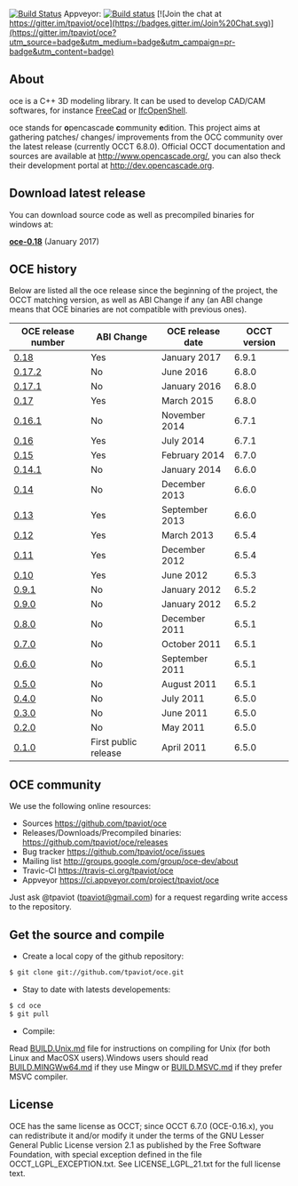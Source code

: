 [![Build Status](https://travis-ci.org/tpaviot/oce.png?branch=master)](https://travis-ci.org/tpaviot/oce)
Appveyor:
[![Build status](https://ci.appveyor.com/api/projects/status/ff5s1jjpao8kf2c4?svg=true)](https://ci.appveyor.com/project/tpaviot/oce)
[![Join the chat at https://gitter.im/tpaviot/oce](https://badges.gitter.im/Join%20Chat.svg)](https://gitter.im/tpaviot/oce?utm_source=badge&utm_medium=badge&utm_campaign=pr-badge&utm_content=badge)

## About

oce is a C++ 3D modeling library. It can be used to develop CAD/CAM softwares, for instance [FreeCad](http://www.freecadweb.org/) or [IfcOpenShell](http://www.ifcopenshell.org/).

oce stands for **o**pencascade **c**ommunity **e**dition. This project aims at gathering patches/ changes/ improvements from the OCC community over the latest release (currently OCCT 6.8.0). Official OCCT documentation and sources are available at http://www.opencascade.org/, you can also theck their development portal at http://dev.opencascade.org. 

## Download latest release

You can download source code as well as precompiled binaries for windows at:

**[oce-0.18](https://github.com/tpaviot/oce/releases/tag/OCE-0.18)** (January 2017)

## OCE history

Below are listed all the oce release since the beginning of the project, the OCCT matching version, as well as ABI Change if any (an ABI change means that OCE binaries are not compatible with previous ones).

| OCE release number | ABI Change | OCE release date | OCCT version |
| ------------- | ------------- |  ------------- |------------- |
| [0.18](https://github.com/tpaviot/oce/releases/tag/OCE-0.18)  | Yes | January 2017 | 6.9.1
| [0.17.2](https://github.com/tpaviot/oce/releases/tag/OCE-0.17.2)  | No | June 2016 | 6.8.0 
| [0.17.1](https://github.com/tpaviot/oce/releases/tag/OCE-0.17.1)  | No | January 2016 | 6.8.0 |
| [0.17](https://github.com/tpaviot/oce/releases/tag/OCE-0.17)  | Yes | March 2015 | 6.8.0 |
| [0.16.1](https://github.com/tpaviot/oce/releases/tag/OCE-0.16.1) | No | November 2014 | 6.7.1 |
| [0.16](https://github.com/tpaviot/oce/releases/tag/OCE-0.16) | Yes | July 2014 | 6.7.1 |
| [0.15](https://github.com/tpaviot/oce/releases/tag/OCE-0.15) | Yes | February 2014 | 6.7.0 |
| [0.14.1](https://github.com/tpaviot/oce/releases/tag/OCE-0.14.1) | No | January 2014 | 6.6.0 |
| [0.14](https://github.com/tpaviot/oce/releases/tag/OCE-0.14) | No | December 2013 | 6.6.0 |
| [0.13](https://github.com/tpaviot/oce/releases/tag/OCE-0.13) | Yes | September 2013 | 6.6.0 |
| [0.12](https://github.com/tpaviot/oce/releases/tag/OCE-0.12) | Yes | March 2013 | 6.5.4 |
| [0.11](https://github.com/tpaviot/oce/releases/tag/OCE-0.11) | Yes | December 2012 | 6.5.4 |
| [0.10](https://github.com/tpaviot/oce/releases/tag/OCE-0.10) | Yes | June 2012 | 6.5.3 |
| [0.9.1](https://github.com/tpaviot/oce/releases/tag/OCE-0.9.1) | No | January 2012 | 6.5.2 |
| [0.9.0](https://github.com/tpaviot/oce/releases/tag/OCE-0.9.0) | No | January 2012 | 6.5.2 |
| [0.8.0](https://github.com/tpaviot/oce/releases/tag/OCE-0.8.0) | No | December 2011 | 6.5.1 |
| [0.7.0](https://github.com/tpaviot/oce/releases/tag/OCE-0.7.0) | No | October 2011 | 6.5.1 |
| [0.6.0](https://github.com/tpaviot/oce/releases/tag/OCE-0.6.0) | No | September 2011 | 6.5.1 |
| [0.5.0](https://github.com/tpaviot/oce/releases/tag/OCE-0.5.0) | No | August 2011 | 6.5.1 |
| [0.4.0](https://github.com/tpaviot/oce/releases/tag/OCE-0.4.0) | No | July 2011 | 6.5.0 |
| [0.3.0](https://github.com/tpaviot/oce/releases/tag/OCE-0.3.0) | No | June 2011 | 6.5.0 |
| [0.2.0](https://github.com/tpaviot/oce/releases/tag/OCE-0.2.0) | No | May 2011 | 6.5.0 |
| [0.1.0](https://github.com/tpaviot/oce/releases/tag/OCE-0.1.0) |  First public release | April 2011 | 6.5.0 |

## OCE community

We use the following online resources:
  * Sources
       https://github.com/tpaviot/oce
  * Releases/Downloads/Precompiled binaries:
       https://github.com/tpaviot/oce/releases
  * Bug tracker
       https://github.com/tpaviot/oce/issues
  * Mailing list
       http://groups.google.com/group/oce-dev/about
  * Travic-CI
       https://travis-ci.org/tpaviot/oce
  * Appveyor
       https://ci.appveyor.com/project/tpaviot/oce

Just ask @tpaviot (tpaviot@gmail.com) for a request regarding write access
to the repository.

## Get the source and compile
 
  * Create a local copy of the github repository:
``` bash
$ git clone git://github.com/tpaviot/oce.git
```
  * Stay to date with latests developements:

``` bash
$ cd oce
$ git pull
```
  * Compile:

Read [BUILD.Unix.md](BUILD.Unix.md) file for instructions on compiling for Unix (for both Linux and MacOSX users).Windows users should read [BUILD.MINGWw64.md](BUILD.MINGWw64.md) if they use Mingw or [BUILD.MSVC.md](BUILD.MSVC.md) if they prefer MSVC compiler.

## License

OCE has the same license as OCCT; since OCCT 6.7.0 (OCE-0.16.x), you can redistribute it and/or modify it under the terms of the GNU Lesser General Public License version 2.1 as published by the Free Software Foundation, with special exception defined in the file OCCT_LGPL_EXCEPTION.txt. See LICENSE_LGPL_21.txt for the full license text.
